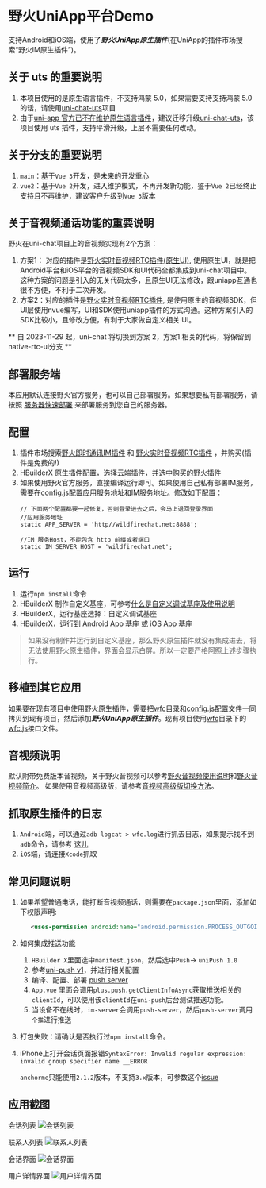 # 野火UniApp平台Demo
支持Android和iOS端，使用了***野火UniApp原生插件***(在UniApp的插件市场搜索“野火IM原生插件”)。

## 关于 uts 的重要说明
1. 本项目使用的是原生语言插件，不支持鸿蒙 5.0，如果需要支持支持鸿蒙 5.0 的话，请使用[uni-chat-uts](https://gitee.com/wfchat/uni-chat-uts)项目
2. 由于[uni-app 官方已不在维护原生语言插件](https://nativesupport.dcloud.net.cn/NativePlugin/)，建议迁移升级[uni-chat-uts](https://gitee.com/wfchat/uni-chat-uts)，该项目使用 uts 插件，支持平滑升级，上层不需要任何改动。

## 关于分支的重要说明
1. `main`：基于`Vue 3`开发，是未来的开发重心
2. `vue2`：基于`Vue 2`开发，进入维护模式，不再开发新功能，鉴于`Vue 2`已经终止支持且不再维护，建议客户升级到`Vue 3`版本

## 关于音视频通话功能的重要说明
野火在uni-chat项目上的音视频实现有2个方案：
1. 方案1： 对应的插件是[野火实时音视频RTC插件(原生UI)](https://ext.dcloud.net.cn/plugin?id=9364), 使用原生UI，就是把Android平台和iOS平台的音视频SDK和UI代码全都集成到uni-chat项目中。这种方案的问题是引入的无关代码太多，且原生UI无法修改，跟uniapp互通也很不方便，不利于二次开发。
2. 方案2：对应的插件是[野火实时音视频RTC插件](https://ext.dcloud.net.cn/plugin?id=15619), 是使用原生的音视频SDK，但UI层使用nvue编写，UI和SDK使用uniapp插件的方式沟通。这种方案引入的SDK比较小，且修改方便，有利于大家做自定义相关 UI。

** 自 2023-11-29 起，uni-chat 将切换到方案 2，方案1 相关的代码，将保留到native-rtc-ui分支 **

## 部署服务端
本应用默认连接野火官方服务，也可以自己部署服务。如果想要私有部署服务，请按照 [服务器快速部署](https://docs.wildfirechat.cn/quick_start/server.html) 来部署服务到您自己的服务器。

## 配置
1. 插件市场搜索[野火即时通讯IM插件](https://ext.dcloud.net.cn/plugin?id=7895) 和 [野火实时音视频RTC插件](https://ext.dcloud.net.cn/plugin?id=15619) ，并购买(插件是免费的!)
2. HBuilderX 原生插件配置，选择云端插件，并选中购买的野火插件
3. 如果使用野火官方服务，直接编译运行即可。如果使用自己私有部署IM服务，需要在[config.js](./config.js)配置应用服务地址和IM服务地址。修改如下配置：
    ```
    // 下面两个配置都要一起修复，否则登录进去之后，会马上退回登录界面
    //应用服务地址
    static APP_SERVER = 'http//wildfirechat.net:8888';

    //IM 服务Host，不能包含 http 前缀或者端口
    static IM_SERVER_HOST = 'wildfirechat.net';
    ```

## 运行
1. 运行```npm install```命令
2. HBuilderX 制作自定义基座，可参考[什么是自定义调试基座及使用说明](https://ask.dcloud.net.cn/article/35115)
3. HBuilderX，运行基座选择：自定义调试基座
4. HBuilderX，运行到 Android App 基座 或 iOS App 基座
> 如果没有制作并运行到自定义基座，那么野火原生插件就没有集成进去，将无法使用野火原生插件，界面会显示白屏。所以一定要严格阿照上述步骤执行。

## 移植到其它应用
如果要在现有项目中使用野火原生插件，需要把[wfc](./wfc)目录和[config.js](./config.js)配置文件一同拷贝到现有项目，然后添加***野火UniApp原生插件***。现有项目使用[wfc](./wfc)目录下的[wfc.js](./wfc/client/wfc.js)接口文件。

## 音视频说明
默认附带免费版本音视频，关于野火音视频可以参考[野火音视频使用说明](https://docs.wildfirechat.cn/webrtc/)和[野火音视频简介](https://docs.wildfirechat.cn/blogs/野火音视频简介.html)。
如果使用音视频高级版，请参考[音视频高级版切换方法](./README-AV.MD)。

## 抓取原生插件的日志
1. ```Android```端，可以通过```adb logcat > wfc.log```进行抓去日志，如果提示找不到```adb```命令，请参考 [这儿](https://uniapp.dcloud.net.cn/tutorial/run/run-app-faq.html)
2. ```iOS```端，请连接```Xcode```抓取

## 常见问题说明

1. 如果希望普通电话，能打断音视频通话，则需要在`package.json`里面，添加如下权限声明:
    ```xml
       <uses-permission android:name="android.permission.PROCESS_OUTGOING_CALLS" />
    ```
2. 如何集成推送功能
   1. `HBuilder X`里面选中`manifest.json`，然后选中`Push`-> `uniPush 1.0`
   2. 参考[uni-push v1](https://uniapp.dcloud.net.cn/unipush-v1.html)，并进行相关配置
   3. 编译、配置、部署 [push server](https://github.com/wildfirechat/push_server)
   4. `App.vue` 里面会调用`plus.push.getClientInfoAsync`获取推送相关的`clientId`，可以使用该`clientId`在`uni-push`后台测试推送功能。
   5. 当设备不在线时，`im-server`会调用`push-server`，然后`push-server`调用`个推`进行推送

3. 打包失败：请确认是否执行过```npm install```命令。
4. iPhone上打开会话页面报错`SyntaxError: Invalid regular expression: invalid group specifier name __ERROR`

    `anchorme`只能使用`2.1.2`版本，不支持`3.x`版本，可参数这个[issue](https://github.com/alexcorvi/anchorme.js/issues/133)

## 应用截图
会话列表
![会话列表](./screenshots/uniapp_conversation_list.jpeg)

联系人列表
![联系人列表](./screenshots/uniapp_contact_tab.jpeg)

会话界面
![会话界面](./screenshots/uniapp_conversation.jpeg)

用户详情界面
![用户详情界面](./screenshots/uniapp_user_profile.jpeg)
